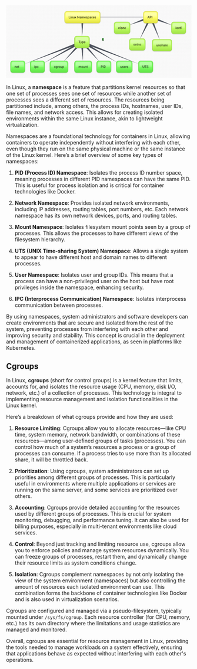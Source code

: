 ![namespace](../assets/81-linux-namespace1.png)

In Linux, a **namespace** is a feature that partitions kernel resources so that one set of processes sees one set of resources while another set of processes sees a different set of resources. The resources being partitioned include, among others, the process IDs, hostnames, user IDs, file names, and network access. This allows for creating isolated environments within the same Linux instance, akin to lightweight virtualization.

Namespaces are a foundational technology for containers in Linux, allowing containers to operate independently without interfering with each other, even though they run on the same physical machine or the same instance of the Linux kernel. Here’s a brief overview of some key types of namespaces:

1. **PID (Process ID) Namespace**: Isolates the process ID number space, meaning processes in different PID namespaces can have the same PID. This is useful for process isolation and is critical for container technologies like Docker.

2. **Network Namespace**: Provides isolated network environments, including IP addresses, routing tables, port numbers, etc. Each network namespace has its own network devices, ports, and routing tables.

3. **Mount Namespace**: Isolates filesystem mount points seen by a group of processes. This allows the processes to have different views of the filesystem hierarchy.

4. **UTS (UNIX Time-sharing System) Namespace**: Allows a single system to appear to have different host and domain names to different processes.

5. **User Namespace**: Isolates user and group IDs. This means that a process can have a non-privileged user on the host but have root privileges inside the namespace, enhancing security.

6. **IPC (Interprocess Communication) Namespace**: Isolates interprocess communication between processes.

By using namespaces, system administrators and software developers can create environments that are secure and isolated from the rest of the system, preventing processes from interfering with each other and improving security and stability. This concept is crucial in the deployment and management of containerized applications, as seen in platforms like Kubernetes.


## Cgroups

In Linux, **cgroups** (short for control groups) is a kernel feature that limits, accounts for, and isolates the resource usage (CPU, memory, disk I/O, network, etc.) of a collection of processes. This technology is integral to implementing resource management and isolation functionalities in the Linux kernel.

Here’s a breakdown of what cgroups provide and how they are used:

1. **Resource Limiting**: Cgroups allow you to allocate resources—like CPU time, system memory, network bandwidth, or combinations of these resources—among user-defined groups of tasks (processes). You can control how much of a system’s resources a process or a group of processes can consume. If a process tries to use more than its allocated share, it will be throttled back.

2. **Prioritization**: Using cgroups, system administrators can set up priorities among different groups of processes. This is particularly useful in environments where multiple applications or services are running on the same server, and some services are prioritized over others.

3. **Accounting**: Cgroups provide detailed accounting for the resources used by different groups of processes. This is crucial for system monitoring, debugging, and performance tuning. It can also be used for billing purposes, especially in multi-tenant environments like cloud services.

4. **Control**: Beyond just tracking and limiting resource use, cgroups allow you to enforce policies and manage system resources dynamically. You can freeze groups of processes, restart them, and dynamically change their resource limits as system conditions change.

5. **Isolation**: Cgroups complement namespaces by not only isolating the view of the system environment (namespaces) but also controlling the amount of resources each isolated environment can use. This combination forms the backbone of container technologies like Docker and is also used in virtualization scenarios.

Cgroups are configured and managed via a pseudo-filesystem, typically mounted under `/sys/fs/cgroup`. Each resource controller (for CPU, memory, etc.) has its own directory where the limitations and usage statistics are managed and monitored.

Overall, cgroups are essential for resource management in Linux, providing the tools needed to manage workloads on a system effectively, ensuring that applications behave as expected without interfering with each other's operations.